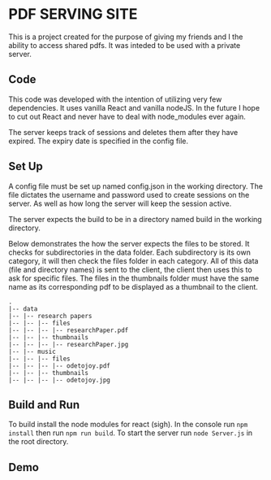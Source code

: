 # PDF SERVING SITE

This is a project created for the purpose of giving my friends and I the ability to access shared pdfs. It was inteded to be used with a private server.

## Code

This code was developed with the intention of utilizing very few dependencies. It uses vanilla React and vanilla nodeJS. In the future I hope to cut out React and never have to deal with node_modules ever again.

The server keeps track of sessions and deletes them after they have expired. The expiry date is specified in the config file.

## Set Up

A config file must be set up named config.json in the working directory. The file dictates the username and password used to create sessions on the server. As well as how long the server will keep the session active.

The server expects the build to be in a directory named build in the working directory.

Below demonstrates the how the server expects the files to be stored. It checks for subdirectories in the data folder. Each subdirectory is its own category, it will then check the files folder in each category. All of this data (file and directory names) is sent to the client, the client then uses this to ask for specific files. The files in the thumbnails folder must have the same name as its corresponding pdf to be displayed as a thumbnail to the client.
```
.
|-- data
|-- |-- research papers
|-- |-- |-- files
|-- |-- |-- |-- researchPaper.pdf
|-- |-- |-- thumbnails
|-- |-- |-- |-- researchPaper.jpg
|-- |-- music
|-- |-- |-- files
|-- |-- |-- |-- odetojoy.pdf
|-- |-- |-- thumbnails
|-- |-- |-- |-- odetojoy.jpg
```

## Build and Run

To build install the node modules for react (sigh).
In the console run `npm install` then run `npm run build`.
To start the server run `node Server.js` in the root directory.

## Demo
